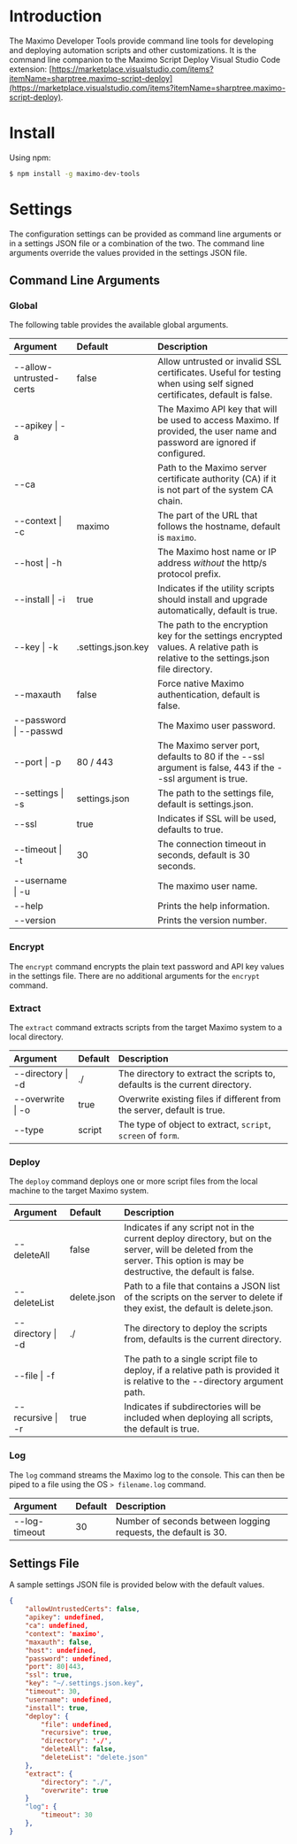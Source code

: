# Introduction 
The Maximo Developer Tools provide command line tools for developing and deploying automation scripts and other customizations. It is the command line companion to the Maximo Script Deploy Visual Studio Code extension: [https://marketplace.visualstudio.com/items?itemName=sharptree.maximo-script-deploy](https://marketplace.visualstudio.com/items?itemName=sharptree.maximo-script-deploy).

# Install
Using npm:

```bash
$ npm install -g maximo-dev-tools
```

# Settings
The configuration settings can be provided as command line arguments or in a settings JSON file or a combination of the two. The command line arguments override the values provided in the settings JSON file.

## Command Line Arguments

### Global
The following table provides the available global arguments.  

| Argument                      | Default               | Description                                                                                                                                                                   |
| :-----------------------------| :---------------------| :-----------------------------------------------------------------------------------------------------------------------------------------------------------------------------|
| --allow-untrusted-certs       | false                 | Allow untrusted or invalid SSL certificates. Useful for testing when using self signed certificates, default is false.                                                        |
| --apikey &#124; -a            |                       | The Maximo API key that will be used to access Maximo. If provided, the user name and password are ignored if configured.                                                     |
| --ca                          |                       | Path to the Maximo server certificate authority (CA) if it is not part of the system CA chain.                                                                                |
| --context &#124; -c           | maximo                | The part of the URL that follows the hostname, default is `maximo`.                                                                                                           |
| --host &#124; -h              |                       | The Maximo host name or IP address *without* the http/s protocol prefix.                                                                                                      |
| --install &#124; -i           | true                  | Indicates if the utility scripts should install and upgrade automatically, default is true.                                                                                   |
| --key &#124; -k               | .settings.json.key    | The path to the encryption key for the settings encrypted values. A relative path is relative to the settings.json file directory.                                            |
| --maxauth                     | false                 | Force native Maximo authentication, default is false.                                                                                                                         |
| --password &#124; --passwd    |                       | The Maximo user password.                                                                                                                                                     |
| --port &#124; -p              | 80 / 443              | The Maximo server port, defaults to 80 if the --ssl argument is false, 443 if the --ssl argument is true.                                                                     |
| --settings &#124; -s          | settings.json         | The path to the settings file, default is settings.json.                                                                                                                      |
| --ssl                         | true                  | Indicates if SSL will be used, defaults to true.                                                                                                                              | 
| --timeout &#124; -t           | 30                    | The connection timeout in seconds, default is 30 seconds.                                                                                                                     |
| --username &#124; -u          |                       | The maximo user name.                                                                                                                                                         |
| --help                        |                       | Prints the help information.                                                                                                                                                  |
| --version                     |                       | Prints the version number.                                                                                                                                                    |

### Encrypt
The `encrypt` command encrypts the plain text password and API key values in the settings file. There are no additional arguments for the `encrypt` command.

### Extract
The `extract` command extracts scripts from the target Maximo system to a local directory.

| Argument                  | Default               | Description                                                                                                                                                                   |
| :-------------------------| :---------------------| :-----------------------------------------------------------------------------------------------------------------------------------------------------------------------------|
| --directory &#124; -d     | ./                    | The directory to extract the scripts to, defaults is the current directory.                                                                                                   |
| --overwrite &#124; -o     | true                  | Overwrite existing files if different from the server, default is true.                                                                                                       |
| --type                    | script                | The type of object to extract, `script`, `screen` of `form`.                                                                                                                  |

### Deploy
The `deploy` command deploys one or more script files from the local machine to the target Maximo system.

| Argument                  | Default               | Description                                                                                                                                                                   |
| :-------------------------| :---------------------| :-----------------------------------------------------------------------------------------------------------------------------------------------------------------------------|
| --deleteAll               | false                 | Indicates if any script not in the current deploy directory, but on the server, will be deleted from the server. This option is may be destructive, the default is false.     |
| --deleteList              | delete.json           | Path to a file that contains a JSON list of the scripts on the server to delete if they exist, the default is delete.json.                                                    |
| --directory &#124; -d     | ./                    | The directory to deploy the scripts from, defaults is the current directory.                                                                                                  |
| --file &#124; -f          |                       | The path to a single script file to deploy, if a relative path is provided it is relative to the --directory argument path.                                                   |
| --recursive &#124; -r     | true                  | Indicates if subdirectories will be included when deploying all scripts, the default is true.                                                                                 |

### Log
The `log` command streams the Maximo log to the console. This can then be piped to a file using the OS `> filename.log` command.

| Argument                  | Default               | Description                                                                                                                                                                   |
| :-------------------------| :---------------------| :-----------------------------------------------------------------------------------------------------------------------------------------------------------------------------|
| --log-timeout             | 30                    | Number of seconds between logging requests, the default is 30.                                                                                                                |

## Settings File
A sample settings JSON file is provided below with the default values.

```json
{
    "allowUntrustedCerts": false,
    "apikey": undefined,
    "ca": undefined,
    "context": 'maximo',
    "maxauth": false,
    "host": undefined,
    "password": undefined,
    "port": 80|443,
    "ssl": true,
    "key": "~/.settings.json.key",
    "timeout": 30,
    "username": undefined,
    "install": true,
    "deploy": {
        "file": undefined,
        "recursive": true,
        "directory": './',
        "deleteAll": false,
        "deleteList": "delete.json"
    },
    "extract": {
        "directory": "./",
        "overwrite": true
    }
    "log": {
        "timeout": 30
    },
}
```